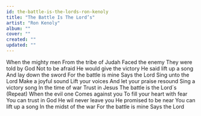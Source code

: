 ```yaml
---
id: the-battle-is-the-lords-ron-kenoly
title: "The Battle Is The Lord’s"
artist: "Ron Kenoly"
album: ""
cover: ""
created: ""
updated: ""
---
```


When the mighty men
From the tribe of Judah
Faced the enemy
They were told by God
Not to be afraid
He would give the victory
He said lift up a song
And lay down the sword
For the battle is mine
Says the Lord
Sing unto the Lord
Make a joyful sound
Lift your voices
And let your praise resound
Sing a victory song
In the time of war
Trust in Jesus
The battle is the Lord´s
(Repeat)
When the evil one
Comes against you
To fill your heart with fear
You can trust in God
He wil never leave you
He promised to be near
You can lift up a song
In the midst of the war
For the battle is mine
Says the Lord